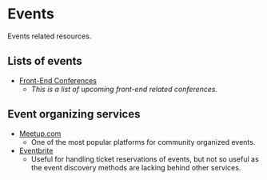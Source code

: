 # Events

Events related resources.


## Lists of events

- [Front-End Conferences](https://github.com/frontendfront/front-end-conferences)
  - _This is a list of upcoming front-end related conferences._


## Event organizing services

- [Meetup.com](http://www.meetup.com/)
  - One of the most popular platforms for community organized events.
- [Eventbrite](https://www.eventbrite.com/)
  - Useful for handling ticket reservations of events, but not so useful as the event discovery methods are lacking behind other services.
